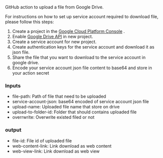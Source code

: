 
GitHub action to upload a file from Google Drive.

For instructions on how to set up service account required to download file, please follow this steps:
1. Create a project in the [Google Cloud Platform Console](https://console.cloud.google.com/) .
2. Enable [Google Drive API](https://developers.google.com/drive/api/v3/enable-drive-api) in new project.
3. Create a service account for new project.
4. Create authentication keys for the service account and download it as json file.
5. Share the file that you want to download to the service account in google drive.
6. Encode your service account json file content to base64 and store in your action secret

### Inputs
- file-path: Path of file that need to be uploaded
- service-account-json: base64 encoded of service account json file
- upload-name: Uploaded file name that store on drive
- upload-to-folder-id: Folder that should contains uploaded file
- overrwrite: Overwrite existed filed or not
### output
- file-id: File id of uploaded file
- web-content-link: Link download as web content
- web-view-link: Link download as web view
